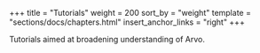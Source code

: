 +++
title = "Tutorials"
weight = 200
sort_by = "weight"
template = "sections/docs/chapters.html"
insert_anchor_links = "right"
+++

Tutorials aimed at broadening understanding of Arvo.
